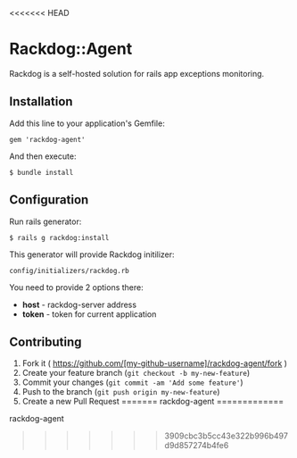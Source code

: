 <<<<<<< HEAD
# Rackdog::Agent

Rackdog is a self-hosted solution for rails app exceptions monitoring.

## Installation

Add this line to your application's Gemfile:

    gem 'rackdog-agent'

And then execute:

    $ bundle install
    
## Configuration

Run rails generator:

    $ rails g rackdog:install
    
This generator will provide Rackdog initilizer:

    config/initializers/rackdog.rb

You need to provide 2 options there:

- **host** - rackdog-server address
- **token** - token for current application

## Contributing

1. Fork it ( https://github.com/[my-github-username]/rackdog-agent/fork )
2. Create your feature branch (`git checkout -b my-new-feature`)
3. Commit your changes (`git commit -am 'Add some feature'`)
4. Push to the branch (`git push origin my-new-feature`)
5. Create a new Pull Request
=======
rackdog-agent
=============

rackdog-agent
>>>>>>> 3909cbc3b5cc43e322b996b497d9d857274b4fe6
